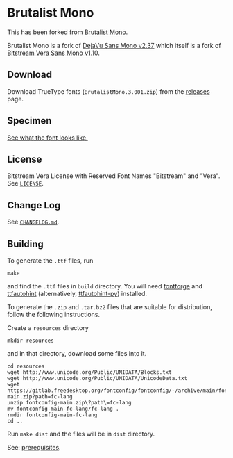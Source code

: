 # Brutalist Mono

This has been forked from [Brutalist Mono](https://github.com/BRUTALISM/Brutalist).

Brutalist Mono is a fork of [DejaVu Sans Mono v2.37](https://github.com/dejavu-fonts/dejavu-fonts) which itself is a fork of [Bitstream Vera Sans Mono v1.10](https://web.archive.org/web/20210314185159/https://www.gnome.org/fonts/).

## Download

Download TrueType fonts (`BrutalistMono.3.001.zip`) from the [releases](https://github.com/stlee42/BrutalistMono/releases) page.

## Specimen

[See what the font looks like.](specimen.md)

## License

Bitstream Vera License with Reserved Font Names "Bitstream" and "Vera". See [`LICENSE`](LICENSE).

## Change Log

See [`CHANGELOG.md`](CHANGELOG.md).

## Building

To generate the `.ttf` files, run

```
make
```

and find the `.ttf` files in `build` directory. You will need [fontforge](https://fontforge.org) and [ttfautohint](https://freetype.org/ttfautohint/) (alternatively, [ttfautohint-py](https://github.com/fonttools/ttfautohint-py)) installed.

To generate the `.zip` and `.tar.bz2` files that are suitable for distribution, follow the following instructions.

Create a `resources` directory

```
mkdir resources
```

and in that directory, download some files into it.

```
cd resources
wget http://www.unicode.org/Public/UNIDATA/Blocks.txt
wget http://www.unicode.org/Public/UNIDATA/UnicodeData.txt
wget https://gitlab.freedesktop.org/fontconfig/fontconfig/-/archive/main/fontconfig-main.zip?path=fc-lang
unzip fontconfig-main.zip\?path\=fc-lang
mv fontconfig-main-fc-lang/fc-lang .
rmdir fontconfig-main-fc-lang
cd ..
```

Run `make dist` and the files will be in `dist` directory.

See: [prerequisites](BUILDING.md).
